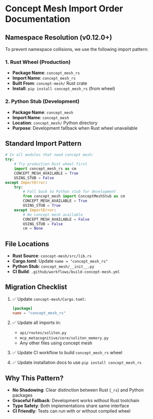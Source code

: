 # Concept Mesh Import Order Documentation

## Namespace Resolution (v0.12.0+)

To prevent namespace collisions, we use the following import pattern:

### 1. Rust Wheel (Production)
- **Package Name**: `concept_mesh_rs` 
- **Import Name**: `concept_mesh_rs`
- **Built From**: `concept-mesh/` Rust crate
- **Install**: `pip install concept_mesh_rs` (from wheel)

### 2. Python Stub (Development)
- **Package Name**: `concept_mesh`
- **Import Name**: `concept_mesh`
- **Location**: `concept_mesh/` Python directory
- **Purpose**: Development fallback when Rust wheel unavailable

## Standard Import Pattern

```python
# In all modules that need concept mesh:
try:
    # Try production Rust wheel first
    import concept_mesh_rs as cm
    CONCEPT_MESH_AVAILABLE = True
    USING_STUB = False
except ImportError:
    try:
        # Fall back to Python stub for development
        from concept_mesh import ConceptMeshStub as cm
        CONCEPT_MESH_AVAILABLE = True
        USING_STUB = True
    except ImportError:
        # No concept mesh available
        CONCEPT_MESH_AVAILABLE = False
        USING_STUB = False
        cm = None
```

## File Locations

- **Rust Source**: `concept-mesh/src/lib.rs`
- **Cargo.toml**: Update `name = "concept_mesh_rs"`
- **Python Stub**: `concept_mesh/__init__.py`
- **CI Build**: `.github/workflows/build-concept-mesh.yml`

## Migration Checklist

1. ✅ Update `concept-mesh/Cargo.toml`:
   ```toml
   [package]
   name = "concept_mesh_rs"
   ```

2. ✅ Update all imports in:
   - `api/routes/soliton.py`
   - `mcp_metacognitive/core/soliton_memory.py`
   - Any other files using concept mesh

3. ✅ Update CI workflow to build `concept_mesh_rs` wheel

4. ✅ Update installation docs to use `pip install concept_mesh_rs`

## Why This Pattern?

- **No Shadowing**: Clear distinction between Rust (`_rs`) and Python packages
- **Graceful Fallback**: Development works without Rust toolchain
- **Type Safety**: Both implementations share same interface
- **CI Friendly**: Tests can run with or without compiled wheel
